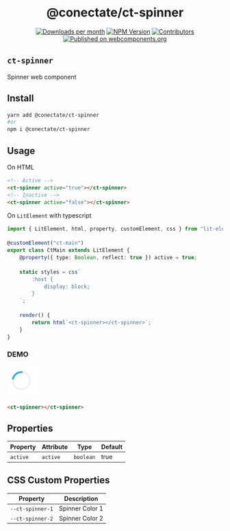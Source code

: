 <h1 align="center">@conectate/ct-spinner</h1>

<p align="center">
	<a href="https://npmcharts.com/compare/@conectate/ct-spinner?minimal=true"><img alt="Downloads per month" src="https://img.shields.io/npm/dm/@conectate/ct-spinner.svg" height="20"/></a>
	<a href="https://www.npmjs.com/package/@conectate/ct-spinner"><img alt="NPM Version" src="https://img.shields.io/npm/v/@conectate/ct-spinner.svg" height="20"/></a>
	<a href="https://github.com/conectate/ct-elements/graphs/contributors"><img alt="Contributors" src="https://img.shields.io/github/contributors/conectate/ct-elements.svg" height="20"/></a>
	<a href="https://www.webcomponents.org/element/conectate/ct-element"><img alt="Published on webcomponents.org" src="https://img.shields.io/badge/webcomponents.org-published-blue.svg" height="20"/></a>

</p>

## `ct-spinner`
Spinner web component

## Install
```bash
yarn add @conectate/ct-spinner
#or
npm i @conectate/ct-spinner
```

## Usage
On HTML
```html
<!-- Active -->
<ct-spinner active="true"></ct-spinner>
<!-- Inactive -->
<ct-spinner active="false"></ct-spinner>
```
On `LitElement` with typescript
```typescript
import { LitElement, html, property, customElement, css } from "lit-element";

@customElement("ct-main")
export class CtMain extends LitElement {
	@property({ type: Boolean, reflect: true }) active = true;
	
    static styles = css`
		:host {
			display: block;
		}
	`;

	render() {
		return html`<ct-spinner></ct-spinner>`;
	}
}

```
### DEMO
<img src="https://raw.githubusercontent.com/Conectate/ct-elements/master/images/packages/ct-spinner.png"/>

<!--
```
<custom-element-demo>
  <template>
    <script type="module">
      import "https://unpkg.com/@conectate/ct-spinner?module";
    </script>
    <ct-spinner></ct-spinner>
  </template>
</custom-element-demo>
```
-->

```html
<ct-spinner></ct-spinner>
```

## Properties

| Property | Attribute | Type      | Default |
|----------|-----------|-----------|---------|
| `active` | `active`  | `boolean` | true    |

## CSS Custom Properties

| Property         | Description     |
|------------------|-----------------|
| `--ct-spinner-1` | Spinner Color 1 |
| `--ct-spinner-2` | Spinner Color 2 |